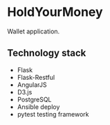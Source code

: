 # HoldYourMoney
Wallet application.

## Technology stack
  - Flask
  - Flask-Restful
  - AngularJS
  - D3.js
  - PostgreSQL
  - Ansible deploy
  - pytest testing framework
